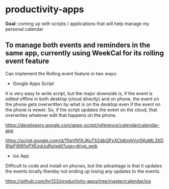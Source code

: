 # productivity-apps

__Goal:__ coming up with scripts / applications that will help manage my personal calendar

## To manage both events and reminders in the same app, currently using WeekCal for its rolling event feature

Can implement the Rolling event feature in two ways:

- Google Apps Script

It is very easy to write script, but the major downside is, if the event is edited offline in both desktop (cloud directly) and on phone, the event on the phone gets overwritten by what is on the desktop even if the event on the phone is newer. So, if the script updates the event on the cloud, that overwrites whatever edit that happens on the phone.

https://developers.google.com/apps-script/reference/calendar/calendar-app

https://script.google.com/d/11IqVN1XJKuTS2dbQPxXCb6mjhVylSKuML3XD9faiFj9I91oPXEzgUuRg/edit?usp=drive_web

- ios App

Difficult to code and install on phones, but the advantage is that it updates the events locally thereby not ending up losing any updates to the events.

https://github.com/hri123/productivity-apps/tree/master/calendar/ios
